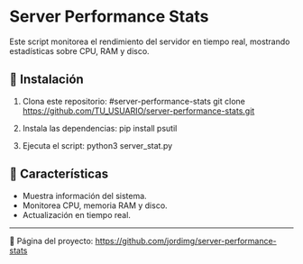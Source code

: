 # Server Performance Stats

Este script monitorea el rendimiento del servidor en tiempo real, mostrando estadísticas sobre CPU, RAM y disco.

## 🚀 Instalación

1. Clona este repositorio:
   #server-performance-stats
   git clone https://github.com/TU_USUARIO/server-performance-stats.git

2. Instala las dependencias:
   pip install psutil

3. Ejecuta el script:
   python3 server_stat.py


## 📌 Características
- Muestra información del sistema.
- Monitorea CPU, memoria RAM y disco.
- Actualización en tiempo real.

---
🔗 Página del proyecto: https://github.com/jordimg/server-performance-stats


